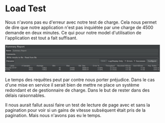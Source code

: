 # Load Test

Nous n'avons pas eu d'erreur avec notre test de charge. Cela nous permet de dire que notre application n'est pas inquiétée par une charge de 4500 demande en deux minutes. Ce qui pour notre model d'utilisation de l'application est tout a fait suffisant.

![loadtesting](.\src\loadtesting.PNG)

Le temps des requêtes peut par contre nous porter préjudice. Dans le cas d'une mise en service il serait bien de mettre ne place un système redondant et de gestionnaire de charge. Dans le but de rester dans des délais raisonnables.

Il nous aurait fallut aussi faire un test de lecture de page avec et sans la pagination pour voir  si un gains de vitesse subséquent était pris de la pagination. Mais nous n'avons pas eu le temps. 